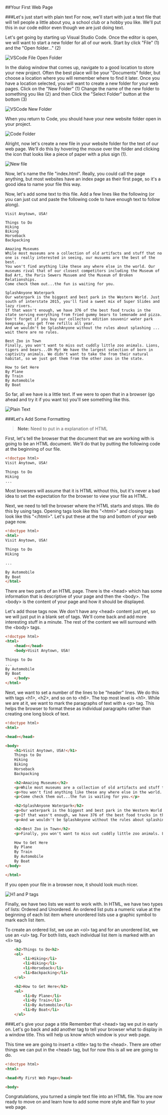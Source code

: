 ﻿##Your First Web Page

###Let's just start with plain text
For now, we'll start with just a text file that will tell people a little about you, a school club or a hobby you like. We'll put this in our code editor even though we are just doing text.

Let's get going by starting up Visual Studio Code. Once the editor is open, we will want to start a new folder for all of our work. Start by click "File" (1) and the "Open folder..." (2)

![VSCode File Open Folder](images/vscode-file-open-folder.png?raw=true)

In the dialog window that comes up, navigate to a good location to store your new project. Often the best place will be your "Documents" folder, but choose a location where you will remember where to find it later. Once you have a location selected, you will want to create a new folder for your web pages. Click on the "New Folder" (1) Change the name of the new folder to something you like (2) and then Click the "Select Folder" button at the bottom (3)

![VSCode New Folder](images/vscode-new-folder.png?raw=true)

When you return to Code, you should have your new website folder open in your project.

![Code Folder](images/code-folder.png?raw=true)

Alright, now let's create a new file in your website folder for the text of our web page. We'll do this by hovering the mouse over the folder and clicking the icon that looks like a piece of paper with a plus sign (1).

![New file](images/new-file.png?raw=true)

Now, let's name the file "index.html". Really, you could call the page anything, but most websites have an index page as their first page, so it's a good idea to name your file this way.

Now, let's add some text to this file. Add a few lines like the following (or you can just cut and paste the following code to have enough text to follow along).

````Text
Visit Anytown, USA!

Things to Do
Hiking
Biking
Horseback
Backpacking

Amazing Museums
While most museums are a collection of old artifacts and stuff that no one is really interested in seeing, our musuems are the best of the best.
You won't find anything like these any where else in the world. Our museums rival that of our closest competitors including the Museum of Bad Art, the Paris Sewers Musuem and the Museum of Broken Relationships.
Come check them out...the fun is waiting for you.
 
SplashAnyone Waterpark
Our waterpark is the biggest and best park in the Western World. Just south of interstate 2015, you'll find a sweet mix of Super Slides and lazy rivers.
If that wasn't enough, we have 376 of the best food trucks in the state serving everything from fried gummy bears to lemonade and pizza. Don't forget if you buy our collectors edition souvenir water park keepsake, you get free refills all year.
And we wouldn't be SplashAnyone without the rules about splashing ... wait there are no rules.

Best Zoo in Town
Finally, you won't want to miss out cuddly little zoo animals. Lions, tigers and bears...Oh My! We have the largest selection of born in captivity animals. We didn't want to take the from their natural habitat, so we just got them from the other zoos in the state.

How to Get Here
By Plane
By Train
By Automobile
By Boat
````

So far, all we have is a little text. If we were to open that in a browser (go ahead and try it if you want to) you'll see something like this.

![Plain Text](images/plain-text.png?raw=true)

###Let's Add Some Formatting

> **Note:** Need to put in a explanation of HTML


First, let's tell the browser that the document that we are working with is going to be an HTML document. We'll do that by putting the following code at the beginning of our file.

````HTML
<!doctype html>
Visit Anytown, USA!

Things to Do
Hiking
...
````

Most browsers will assume that it is HTML without this, but it's never a bad idea to set the expectation for the browser to view your file as HTML.

Next, we need to tell the browser where the HTML starts and stops. We do this by using tags. Opening tags look like this "\<html>" and closing tags look like this "\</html>". Let's put these at the top and bottom of your web page now.

````HTML
<!doctype html>
<html>
Visit Anytown, USA!

Things to Do
Hiking

...

By Automobile
By Boat
</html>
````

There are two parts of an HTML page. There is the \<head> which has some information that is descriptive of your page and then the \<body>. The \<body> is the content of your page and how it should be displayed.

Let's add those tags now. We don't have any \<head> content just yet, so we will just put in a blank set of tags. We'll come back and add more interesting stuff in a minute. The rest of the content we will surround with the \<body> tags.

````HTML
<!doctype html>
<html>
	<head></head>
	<body>Visit Anytown, USA!

Things to Do
...
By Automobile
By Boat
	</body>
</html>
````

Next, we want to set a number of the lines to be "header" lines. We do this with tags \<h1>, \<h2>, and so on to \<h6>. The top most level is \<h1>. While we are at it, we want to mark the paragraphs of text with a \<p> tag. This helps the browser to format these as individual paragraphs rather than creating one long block of text.

````HTML
<!doctype html>
<html>

<head></head>

<body>
	<h1>Visit Anytown, USA!</h1> 
	Things to Do 
	Hiking 
	Biking 
	Horseback 
	Backpacking

	<h2>Amazing Museums</h2>
	<p>While most museums are a collection of old artifacts and stuff that no one is really interested in seeing, our musuems are the best of the best.</p>
	<p>You won't find anything like these any where else in the world. Our museums rival that of our closest competitors including the Museum of Bad Art, the Paris Sewers Musuem and the Museum of Broken Relationships.</p>
	<p>Come check them out...the fun is waiting for you.</p>

	<h2>SplashAnyone Waterpark</h2>
	<p>Our waterpark is the biggest and best park in the Western World. Just south of interstate 2015, you'll find a sweet mix of Super Slides and lazy rivers.</p>
	<p>If that wasn't enough, we have 376 of the best food trucks in the state serving everything from fried gummy bears to lemonade and pizza. Don't forget if you buy our collectors edition souvenir water park keepsake, you get free refills all year.</p>
	<p>And we wouldn't be SplashAnyone without the rules about splashing ... wait there are no rules.</p>

	<h2>Best Zoo in Town</h2>
	<p>Finally, you won't want to miss out cuddly little zoo animals. Lions, tigers and bears...Oh My! We have the largest selection of born in captivity animals. We didn't want to take the from their natural habitat, so we just got them from the other zoos in the state.</p>

	How to Get Here 
	By Plane 
	By Train 
	By Automobile 
	By Boat
</body>

</html>
````

If you open your file in a browser now, it should look much nicer.

![H1 and P tags](images/h1-and-p-tags.png?raw=true)

Finally, we have two lists we want to work with. In HTML, we have two types of lists: Ordered and Unordered. An ordered list puts a numeric value at the beginning of each list item where unordered lists use a graphic symbol to mark each list item.

To create an ordered list, we use an \<ol> tag and for an unordered list, we use an \<ul> tag. For both lists, each individual list item is marked with an \<li> tag.

````HTML
	<h2>Things to Do<h2> 
	<ol>
		<li>Hiking</li>
		<li>Biking</li>
		<li>Horseback</li>
		<li>Backpacking</li>
	</ol>
````

````HTML
	<h2>How to Get Here</h2>
	<ul>
		<li>By Plane</li>
		<li>By Train</li>
		<li>By Automobile</li>
		<li>By Boat</li>
	</ul>
````

###Let's give your page a title
Remember that \<head> tag we put in early on. Let's go back and add another tag to tell your browser what to display in a window title. This will help us know which window is your web page.

This time we are going to insert a \<title> tag to the \<head>. There are other things we can put in the \<head> tag, but for now this is all we are going to do.

````HTML
<!doctype html>
<html>

<head>My First Web Page</head>

<body>
````

Congratulations, you turned a simple text file into an HTML file. You are now ready to move on and learn how to add some more style and flair to your web page.
